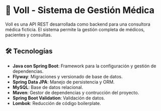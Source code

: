 # 🏥 Voll - Sistema de Gestión Médica

Voll es una API REST desarrollada como backend para una consultora médica ficticia. El sistema permite la gestión completa de médicos, pacientes y consultas.

## 🛠️ Tecnologías
- **Java con Spring Boot**: Framework para la configuración y gestión de dependencias.  
- **Flyway**: Migraciones y versionado de base de datos.  
- **Spring Data JPA**: Manejo de persistencia y ORM.  
- **MySQL**: Base de datos relacional.  
- **Maven**: Gestor de dependencias y contrucción del proyecto.  
- **Spring Boot Validation**: Validación de datos.  
- **Lombok**: Reducción de código boilerplate.
